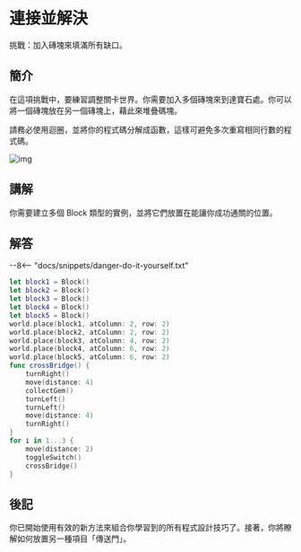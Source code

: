 # 連接並解決

挑戰：加入磚塊來填滿所有缺口。

## 簡介

在這項挑戰中，要練習調整關卡世界。你需要加入多個磚塊來到達寶石處。你可以將一個磚塊放在另一個磚塊上，藉此來堆疊碼塊。

請務必使用迴圈，並將你的程式碼分解成函數，這樣可避免多次重寫相同行數的程式碼。

![img](https://imagedelivery.net/cdkaXPuFls5qlrh3GM4hfA/032018b0-2e37-4843-81a5-24074ef2ad00/public)

## 講解

你需要建立多個 Block 類型的實例，並將它們放置在能讓你成功通關的位置。

## 解答

--8<-- "docs/snippets/danger-do-it-yourself.txt"

```swift linenums="1"
let block1 = Block()
let block2 = Block()
let block3 = Block()
let block4 = Block()
let block5 = Block()
world.place(block1, atColumn: 2, row: 2)
world.place(block2, atColumn: 2, row: 2)
world.place(block3, atColumn: 4, row: 2)
world.place(block4, atColumn: 6, row: 2)
world.place(block5, atColumn: 6, row: 2)
func crossBridge() {
    turnRight()
    move(distance: 4)
    collectGem()
    turnLeft()
    turnLeft()
    move(distance: 4)
    turnRight()
}
for i in 1...3 {
    move(distance: 2)
    toggleSwitch()
    crossBridge()
}
```

## 後記

你已開始使用有效的新方法來組合你學習到的所有程式設計技巧了。接著，你將瞭解如何放置另一種項目「傳送門」。
